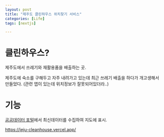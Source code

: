 ```yaml
---
layout: post
title: "제주도 클린하우스 위치찾기 서비스"
categories: [Life]
tags: [nextjs]

---
```


# 클린하우스?

제주도에서 쓰레기와 재활용품을 배출하는 곳.

제주도에 숙소를 구해두고 자주 내려가고 있는데 최근 쓰레기 배출을 하다가 개고생해서 만들었다. (관련 앱이 있는데 위치정보가 잘못되어있더라..)

# 기능
[공공데이터 포털](https://data.go.kr/)에서 최신데이터를 수집하여 지도에 표시.

https://jeju-cleanhouse.vercel.app/
